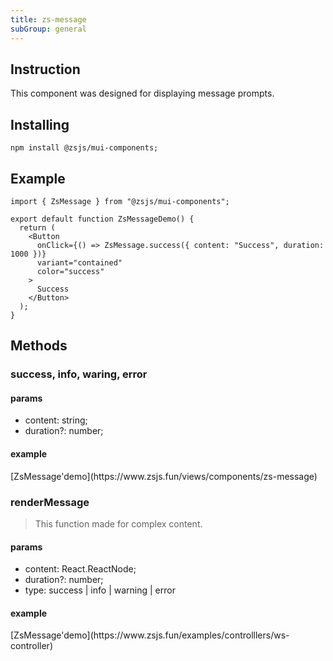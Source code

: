 ```yaml
---
title: zs-message
subGroup: general
---
```


## Instruction

This component was designed for displaying message prompts.

## Installing

`npm install @zsjs/mui-components;`

## Example

```tsx
import { ZsMessage } from "@zsjs/mui-components";

export default function ZsMessageDemo() {
  return (
    <Button
      onClick={() => ZsMessage.success({ content: "Success", duration: 1000 })}
      variant="contained"
      color="success"
    >
      Success
    </Button>
  );
}
```

## Methods

### success, info, waring, error

> 

#### params

- content: string;
- duration?: number;

#### example

<Demo src="./demo.tsx" />
[ZsMessage'demo](https://www.zsjs.fun/views/components/zs-message)

### renderMessage

> This function made for complex content.

#### params

- content: React.ReactNode;
- duration?: number;
- type: success | info | warning | error

#### example

<Demo src="./render-message-demo.tsx" />
[ZsMessage'demo](https://www.zsjs.fun/examples/controlllers/ws-controller)
